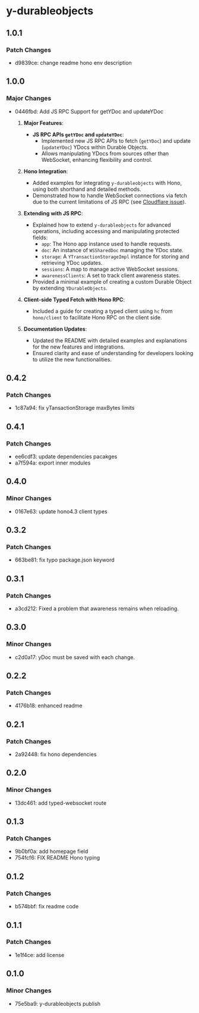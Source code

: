 # y-durableobjects

## 1.0.1

### Patch Changes

- d9839ce: change readme hono env description

## 1.0.0

### Major Changes

- 0446fbd: Add JS RPC Support for getYDoc and updateYDoc

  1. **Major Features**:

     - **JS RPC APIs `getYDoc` and `updateYDoc`**:
       - Implemented new JS RPC APIs to fetch (`getYDoc`) and update (`updateYDoc`) YDocs within Durable Objects.
       - Allows manipulating YDocs from sources other than WebSocket, enhancing flexibility and control.

  2. **Hono Integration**:

     - Added examples for integrating `y-durableobjects` with Hono, using both shorthand and detailed methods.
     - Demonstrated how to handle WebSocket connections via fetch due to the current limitations of JS RPC (see [Cloudflare issue](https://github.com/cloudflare/workerd/issues/2319)).

  3. **Extending with JS RPC**:

     - Explained how to extend `y-durableobjects` for advanced operations, including accessing and manipulating protected fields:
       - `app`: The Hono app instance used to handle requests.
       - `doc`: An instance of `WSSharedDoc` managing the YDoc state.
       - `storage`: A `YTransactionStorageImpl` instance for storing and retrieving YDoc updates.
       - `sessions`: A map to manage active WebSocket sessions.
       - `awarenessClients`: A set to track client awareness states.
     - Provided a minimal example of creating a custom Durable Object by extending `YDurableObjects`.

  4. **Client-side Typed Fetch with Hono RPC**:

     - Included a guide for creating a typed client using `hc` from `hono/client` to facilitate Hono RPC on the client side.

  5. **Documentation Updates**:
     - Updated the README with detailed examples and explanations for the new features and integrations.
     - Ensured clarity and ease of understanding for developers looking to utilize the new functionalities.

## 0.4.2

### Patch Changes

- 1c87a94: fix yTansactionStorage maxBytes limits

## 0.4.1

### Patch Changes

- ee6cdf3: update dependencies pacakges
- a7f594a: export inner modules

## 0.4.0

### Minor Changes

- 0167e63: update hono4.3 client types

## 0.3.2

### Patch Changes

- 663be81: fix typo package.json keyword

## 0.3.1

### Patch Changes

- a3cd212: Fixed a problem that awareness remains when reloading.

## 0.3.0

### Minor Changes

- c2d0a17: yDoc must be saved with each change.

## 0.2.2

### Patch Changes

- 4176b18: enhanced readme

## 0.2.1

### Patch Changes

- 2a92448: fix hono dependencies

## 0.2.0

### Minor Changes

- 13dc461: add typed-websocket route

## 0.1.3

### Patch Changes

- 9b0bf0a: add homepage field
- 754fcf6: FIX README Hono typing

## 0.1.2

### Patch Changes

- b574bbf: fix readme code

## 0.1.1

### Patch Changes

- 1e1f4ce: add license

## 0.1.0

### Minor Changes

- 75e5ba9: y-durableobjects publish
